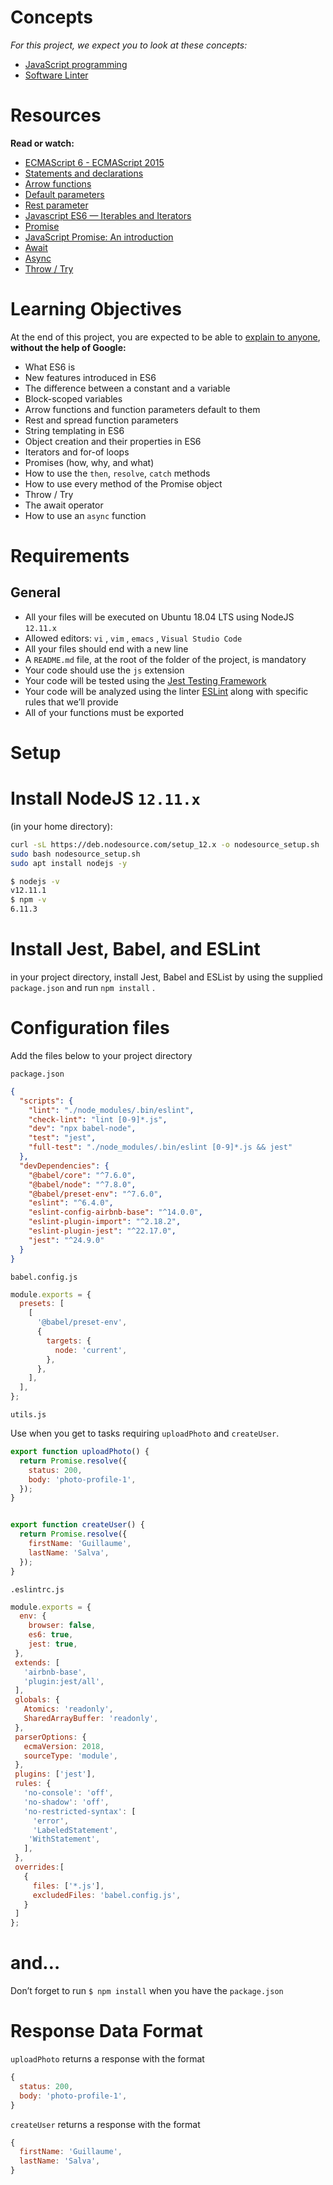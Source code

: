 # Concepts

*For this project, we expect you to look at these concepts:*

- [JavaScript programming](https://intranet.alxswe.com/concepts/852)
- [Software Linter](https://intranet.alxswe.com/concepts/542)

# Resources

**Read or watch:**
- [ECMAScript 6 - ECMAScript 2015](https://intranet.alxswe.com/rltoken/NW1dFLFExQ12_hD8yvkV3A)
- [Statements and declarations](https://intranet.alxswe.com/rltoken/sroRUsUvOZV28V99MHDenw)
- [Arrow functions](https://intranet.alxswe.com/rltoken/N2WLylppCtkkX3YFFtyUHw)
- [Default parameters](https://intranet.alxswe.com/rltoken/kbw9gMO6sdeOKAY23SYVgA)
- [Rest parameter](https://intranet.alxswe.com/rltoken/erZfCvacuGVk9z1CQlJvYQ)
- [Javascript ES6 — Iterables and Iterators](https://intranet.alxswe.com/rltoken/k4hZsX3vRfX2FkAithvjoA)
- [Promise](https://intranet.alxswe.com/rltoken/j_0FTFbkTg42JMcAbNPOVQ)
- [JavaScript Promise: An introduction](https://intranet.alxswe.com/rltoken/2Q2LzNFokcUwpA2u3FKG6Q)
- [Await](https://intranet.alxswe.com/rltoken/UXb3S2PMBe-SLJ55isMcow)
- [Async](https://intranet.alxswe.com/rltoken/_K0C7pgEjwaIzU9RpwCb8g)
- [Throw / Try](https://intranet.alxswe.com/rltoken/UTjDgvKk5l892Xslh0vqcQ)

# Learning Objectives
At the end of this project, you are expected to be able to [explain to anyone](https://intranet.alxswe.com/rltoken/KDGvEqVWIsvOQfCcwDNHNg), **without the help of Google:**

- What ES6 is
- New features introduced in ES6
- The difference between a constant and a variable
- Block-scoped variables
- Arrow functions and function parameters default to them
- Rest and spread function parameters
- String templating in ES6
- Object creation and their properties in ES6
- Iterators and for-of loops
- Promises (how, why, and what)
- How to use the `then`, `resolve`, `catch` methods
- How to use every method of the Promise object
- Throw / Try
- The await operator
- How to use an `async` function

# Requirements

## General
- All your files will be executed on Ubuntu 18.04 LTS using NodeJS `12.11.x`
- Allowed editors: `vi` , `vim` , `emacs` , `Visual Studio Code`
- All your files should end with a new line
- A `README.md` file, at the root of the folder of the project, is mandatory
- Your code should use the `js` extension
- Your code will be tested using the [Jest Testing Framework](https://intranet.alxswe.com/rltoken/ECZpKsJ3fm1qRA7lDyhd_Q)
- Your code will be analyzed using the linter [ESLint](https://intranet.alxswe.com/rltoken/Ttd9w5jERwTErJW3DDbVoQ) along with specific rules that we’ll provide
- All of your functions must be exported

# Setup

# Install NodeJS `12.11.x`

(in your home directory):

```bash
curl -sL https://deb.nodesource.com/setup_12.x -o nodesource_setup.sh
sudo bash nodesource_setup.sh
sudo apt install nodejs -y
```

```bash
$ nodejs -v
v12.11.1
$ npm -v
6.11.3
```

# Install Jest, Babel, and ESLint

in your project directory, install Jest, Babel and ESList by using the supplied `package.json` and run `npm install` .

# Configuration files

Add the files below to your project directory

`package.json`

```json
{
  "scripts": {
    "lint": "./node_modules/.bin/eslint",
    "check-lint": "lint [0-9]*.js",
    "dev": "npx babel-node",
    "test": "jest",
    "full-test": "./node_modules/.bin/eslint [0-9]*.js && jest"
  },
  "devDependencies": {
    "@babel/core": "^7.6.0",
    "@babel/node": "^7.8.0",
    "@babel/preset-env": "^7.6.0",
    "eslint": "^6.4.0",
    "eslint-config-airbnb-base": "^14.0.0",
    "eslint-plugin-import": "^2.18.2",
    "eslint-plugin-jest": "^22.17.0",
    "jest": "^24.9.0"
  }
}
```

`babel.config.js`

```javascript
module.exports = {
  presets: [
    [
      '@babel/preset-env',
      {
        targets: {
          node: 'current',
        },
      },
    ],
  ],
};
```

`utils.js`

Use when you get to tasks requiring `uploadPhoto` and `createUser`.

```javascript
export function uploadPhoto() {
  return Promise.resolve({
    status: 200,
    body: 'photo-profile-1',
  });
}


export function createUser() {
  return Promise.resolve({
    firstName: 'Guillaume',
    lastName: 'Salva',
  });
}
```

`.eslintrc.js`

```javascript
module.exports = {
  env: {
    browser: false,
    es6: true,
    jest: true,
 },
 extends: [
   'airbnb-base',
   'plugin:jest/all',
 ],
 globals: {
   Atomics: 'readonly',
   SharedArrayBuffer: 'readonly',
 },
 parserOptions: {
   ecmaVersion: 2018,
   sourceType: 'module',
 },
 plugins: ['jest'],
 rules: {
   'no-console': 'off',
   'no-shadow': 'off',
   'no-restricted-syntax': [
     'error',
     'LabeledStatement',
    'WithStatement',
   ],
 },
 overrides:[
   {
     files: ['*.js'],
     excludedFiles: 'babel.config.js',
   }
 ]
};
```

# and…

Don’t forget to run `$ npm install` when you have the `package.json`

# Response Data Format

`uploadPhoto` returns a response with the format

```javascript
{
  status: 200,
  body: 'photo-profile-1',
}
```

`createUser` returns a response with the format

```javascript
{
  firstName: 'Guillaume',
  lastName: 'Salva',
}
```
